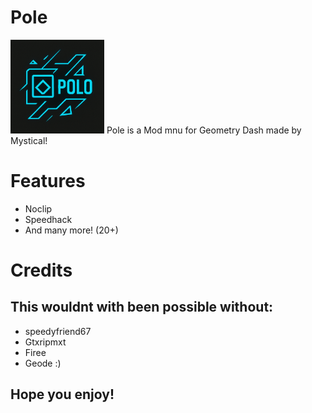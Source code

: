 # Pole

<img src="logo.png" width="150" alt="the mod's logo" />
Pole is a Mod mnu for Geometry Dash made by Mystical!

# Features
- Noclip
- Speedhack
- And many more! (20+)

# Credits

## This wouldnt with been possible without:

- speedyfriend67
- Gtxripmxt
- Firee
- Geode :)

## Hope you enjoy!

